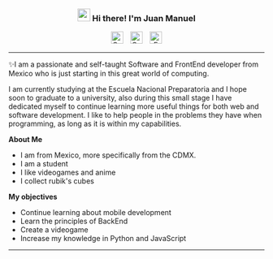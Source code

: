 <h3 align="center"><img src="https://media.giphy.com/media/hvRJCLFzcasrR4ia7z/giphy.gif" width="25px"> Hi there! I'm Juan Manuel</h3>
<p align="center">
 <a href="https://discord.com/channels/@me/GeimerDroiid#0359">
     <img alt="GeimerDroiid | Discord" width="24px" src="https://raw.githubusercontent.com/GeimerDroiid/GeimerDroiid/main/assets/discord.svg"></a>
 <a href="https://github.com/GeimerDroiid">
    <img alt="GeimerDroiid | Github" width="24px" HSPACE="10" src="https://raw.githubusercontent.com/GeimerDroiid/GeimerDroiid/main/assets/github.svg"></a>
 <a href="mailto:jmanuelhv9@gmail.com">
    <img alt="Email | jmanuelhv9@gmail.com" width="24px" src="https://raw.githubusercontent.com/GeimerDroiid/GeimerDroiid/main/assets/gmail.svg"></a>
</p>

---

✨I am a passionate and self-taught Software and FrontEnd developer from Mexico who is just starting in this great world of computing.

I am currently studying at the Escuela Nacional Preparatoria and I hope soon to graduate to a university, also during this small stage I have dedicated myself to continue learning more useful things for both web and software development. I like to help people in the problems they have when programming, as long as it is within my capabilities.

**About Me**
- I am from Mexico, more specifically from the CDMX.
- I am a student
- I like videogames and anime
- I collect rubik's cubes

**My objectives**
- Continue learning about mobile development
- Learn the principles of BackEnd
- Create a videogame
- Increase my knowledge in Python and JavaScript

---

